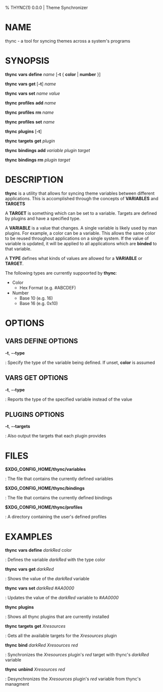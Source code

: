 % THYNC(1) 0.0.0 | Theme Synchronizer

# NAME

thync - a tool for syncing themes across a system's programs

# SYNOPSIS

**thync** **vars** **define** _name_ [**-t** { **color** | **number** }]

**thync** **vars** **get** [**-t**] _name_

**thync** **vars** **set** _name_ _value_

**thync** **profiles** **add** _name_

**thync** **profiles** **rm** _name_

**thync** **profiles** **set** _name_

**thync** **plugins** [**-t**]

**thync** **targets** **get** _plugin_

**thync** **bindings** **add** _variable_ _plugin_ _target_

**thync** **bindings** **rm** _plugin_ _target_


# DESCRIPTION

**thync** is a utility that allows for syncing theme variables between different applications. This is accomplished through the concepts of **VARIABLES** and **TARGETS**

A **TARGET** is something which can be set to a variable. Targets are defined by plugins and have a specified type.

A **VARIABLE** is a value that changes. A single variable is likely used by man plugins. For example, a color can be a variable. This allows the same color to be reused throughout applications on a single system. If the value of variable is updated, it will be applied to all applications which are **binded** to that variable.

A **TYPE** defines what kinds of values are allowed for a **VARIABLE** or **TARGET**.

The following types are currently suppoorted by **thync**:

* Color
	* Hex Format (e.g. #ABCDEF)
* Number
	* Base 10 (e.g. 16)
	* Base 16 (e.g. 0x10)

# OPTIONS

## VARS DEFINE OPTIONS

**-t**, **\-\-type**

: Specify the type of the variable being defined. If unset, **color** is assumed

## VARS GET OPTIONS

**-t**, **\-\-type**

: Reports the type of the specified variable instead of the value

## PLUGINS OPTIONS

**-t**, **\-\-targets**

: Also output the targets that each plugin provides

# FILES

**$XDG_CONFIG_HOME/thync/variables**

: The file that contains the currently defined variables

**$XDG_CONFIG_HOME/thync/bindings**

: The file that contains the currently defined bindings

**$XDG_CONFIG_HOME/thync/profiles**

: A directory containing the user's defined profiles

# EXAMPLES

**thync** **vars** **define** _darkRed_ color

: Defines the variable _darkRed_ with the type color

**thync** **vars** **get** _darkRed_

: Shows the value of the _darkRed_ variable

**thync** **vars** **set** _darkRed_ _#AA0000_

: Updates the value of the _darkRed_ variable to _#AA0000_

**thync** **plugins**

: Shows all thync plugins that are currently installed

**thync** **targets** **get** _Xresources_

: Gets all the available targets for the _Xresources_ plugin

**thync** **bind** _darkRed_ _Xresources_ _red_

: Synchronizes the _Xresources_ plugin's _red_ target with thync's _darkRed_ variable

**thync** **unbind** _Xresources_ _red_

: Desynchronizes the _Xresources_ plugin's _red_ variable from thync's managment

